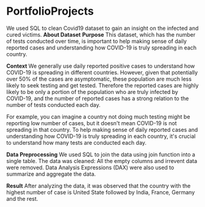 # PortfolioProjects
We used SQL to clean Covid19 dataset to gain an insight on the infected and cured victims.
**About Dataset**
**Purpose**
This dataset, which has the number of tests conducted over time, is important to help making sense of daily reported cases and understanding how COVID-19 is truly spreading in each country.

**Context**
We generally use daily reported positive cases to understand how COVID-19 is spreading in different countries. However, given that potentially over 50% of the cases are asymptomatic, these population are much less likely to seek testing and get tested. Therefore the reported cases are highly likely to be only a portion of the population who are truly infected by COVID-19, and the number of reported cases has a strong relation to the number of tests conducted each day.

For example, you can imagine a country not doing much testing might be reporting low number of cases, but it doesn't mean COVID-19 is not spreading in that country. To help making sense of daily reported cases and understanding how COVID-19 is truly spreading in each country, it's crucial to understand how many tests are conducted each day.

**Data Preprocessing**
We used SQL to join the data using join function into a single table.
The data was cleaned: All the empty columns and irrevent data were removed.
Data Analysis Expressions (DAX) were also used to summarize and aggregate the data.


**Result**
After analyzing the data, it was observed that the country with the highest number of case is United State followed by India, France, Germany and the rest.




